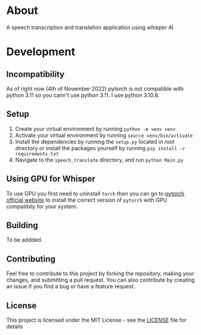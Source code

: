 # About

A speech transcription and translation application using whisper AI

# Development

## Incompatibility

As of right now (4th of November 2022) pytorch is not compatible with python 3.11 so you cann't use python 3.11. I use python 3.10.8.

## Setup

1. Create your virtual environment by running `python -m venv venv`
2. Activate your virtual environment by running `source venv/bin/activate`
3. Install the dependencies by running the `setup.py` located in root directory or install the packages yourself by running `pip install -r requirements.txt`
4. Navigate to the `speech_translate` directory, and run `python Main.py`

## Using GPU for Whisper

To use GPU you first need to uninstall `torch` then you can go to [pytorch official website](https://pytorch.org/) to install the correct version of `pytorch` with GPU compatibily for your system.

## Building

To be addded.

## Contributing

Feel free to contribute to this project by forking the repository, making your changes, and submitting a pull request. You can also contribute by creating an issue if you find a bug or have a feature request.

## License

This project is licensed under the MIT License - see the [LICENSE](LICENSE) file for details
